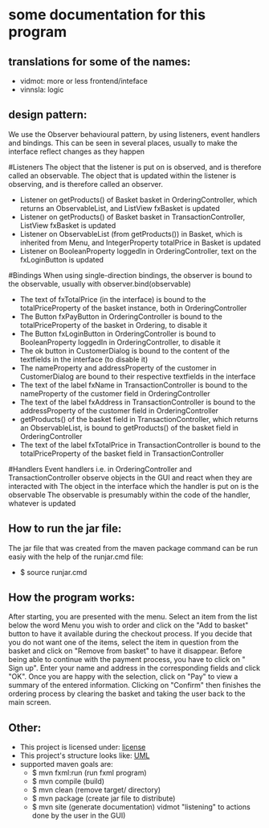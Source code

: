 # some documentation for this program


## translations for some of the names:
 - vidmot: more or less frontend/inteface
 - vinnsla: logic

## design pattern:
We use the Observer behavioural pattern, by using listeners, event handlers and bindings. This can be seen in several places, usually to make the interface reflect changes as they happen

#Listeners
The object that the listener is put on is observed, and is therefore called an observable.
The object that is updated within the listener is observing, and is therefore called an observer.
- Listener on getProducts() of Basket basket in OrderingController, which returns an ObservableList<Product>, and ListView<Product> fxBasket is updated
- Listener on getProducts() of Basket basket in TransactionController, ListView<Product> fxBasket is updated
- Listener on ObservableList<Product> (from getProducts()) in Basket, which is inherited from Menu, and IntegerProperty totalPrice in Basket is updated
- Listener on BooleanProperty loggedIn in OrderingController, text on the fxLoginButton is updated

#Bindings
When using single-direction bindings, the observer is bound to the observable, usually with observer.bind(observable)
- The text of fxTotalPrice (in the interface) is bound to the totalPriceProperty of the basket instance, both in OrderingController
- The Button fxPayButton in OrderingController is bound to the totalPriceProperty of the basket in Ordering, to disable it
- The Button fxLoginButton in OrderingController is bound to BooleanProperty loggedIn in OrderingController, to disable it
- The ok button in CustomerDialog is bound to the content of the textfields in the interface (to disable it)
- The nameProperty and addressProperty of the customer in CustomerDialog are bound to their respective textfields in the interface
- The text of the label fxName in TransactionController is bound to the nameProperty of the customer field in OrderingController
- The text of the label fxAddress in TransactionController is bound to the addressProperty of the customer field in OrderingController
- getProducts() of the basket field in TransactionController, which returns an ObservableList<Product>, is bound to getProducts() of the basket field in OrderingController
- The text of the label fxTotalPrice in TransactionController is bound to the totalPriceProperty of the basket field in TransactionController

#Handlers
Event handlers i.e. in OrderingController and TransactionController observe objects in the GUI and react when they are interacted with
The object in the interface which the handler is put on is the observable
The observable is presumably within the code of the handler, whatever is updated


## How to run the jar file:
The jar file that was created from the maven package
command can be run easiy with the help of the runjar.cmd
file:

 - $ source runjar.cmd

## How the program works:
After starting, you are presented with the menu. Select
an item from the list below the word Menu you wish to
order and click on the "Add to basket"
button to have it available during the checkout process.
If you decide that you do not want one of the items, select
the item in question from the basket and click on "Remove
from basket" to have it disappear. Before being able to
continue with the payment process, you have to click on "
Sign up". Enter your name and address in the corresponding
fields and click "OK". Once you are happy with the selection,
click on "Pay" to view a summary of the entered information.
Clicking on "Confirm" then finishes the ordering process by
clearing the basket and taking the user back to the main
screen.


## Other:
 - This project is licensed under: [license](LICENSE.md)
 - This project's structure looks like: [UML](src/site/diagram.png)
 - supported maven goals are:
   - $ mvn fxml:run (run fxml program)
   - $ mvn compile (build)
   - $ mvn clean (remove target/ directory)
   - $ mvn package (create jar file to distribute)
   - $ mvn site (generate documentation)
vidmot "listening" to actions done by the user in the GUI)